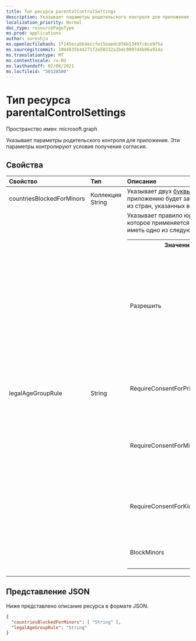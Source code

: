 ```yaml
---
title: Тип ресурса parentalControlSettings
description: Указывает параметры родительского контроля для приложения. Эти параметры контролируют условия получения согласия.
localization_priority: Normal
doc_type: resourcePageType
ms.prod: applications
author: sureshja
ms.openlocfilehash: 1f145ecabb4eccfe15eaedc856b1349fc6ce9f5a
ms.sourcegitcommit: 1004835b44271f2e50332a1bdc9097d4b06a914a
ms.translationtype: MT
ms.contentlocale: ru-RU
ms.lasthandoff: 02/06/2021
ms.locfileid: "50128500"
---
```

# <a name="parentalcontrolsettings-resource-type"></a>Тип ресурса parentalControlSettings

Пространство имен: microsoft.graph

Указывает параметры родительского контроля для приложения. Эти параметры контролируют условия получения согласия.

## <a name="properties"></a>Свойства

| Свойство | Тип | Описание |
:---------------|:--------|:----------|
|countriesBlockedForMinors|Коллекция String| Указывает двух [буквы кодов стран ISO.](https://www.iso.org/iso-3166-country-codes.html) Доступ к приложению будет заблокирован для несовершеннолетних из стран, указанных в этом списке.|
|legalAgeGroupRule| String | Указывает правило юридической возрастной группы, которое применяется к пользователям приложения. Может иметь одно из следующих значений: <table><tr><th>Значение</th><th>Описание</th></tr><tr><td>Разрешить</td><td>Значение, используемое по умолчанию. Принудительно применяет минимальный юридический уровень. Это означает, что для несовершеннолетних в Европейском Союзе и Корее требуется родительское согласие.</td></tr><tr><td>RequireConsentForPrivacyServices</td><td>Принудительно применяет пользователя к указанию даты рождения в соответствии с правилами COPPA. </td></tr><tr><td>RequireConsentForMinors</td><td>Требуется родительское согласие возрастом до 18 лет, независимо от правил для несовершеннолетних в стране.</td></tr><tr><td>RequireConsentForKids</td><td>Требуется родительское согласие для детей до 14 лет, независимо от правил для несовершеннолетних в стране.</td></tr><tr><td>BlockMinors</td><td>Блокирует использование приложения несовершеннолетних.</td></tr></table> |

## <a name="json-representation"></a>Представление JSON
Ниже представлено описание ресурса в формате JSON.

<!--{
  "blockType": "resource",
  "@odata.type": "microsoft.graph.parentalControlSettings"
}-->
```json
{
  "countriesBlockedForMinors": [ "String" ],
  "legalAgeGroupRule": "String"
}

```

